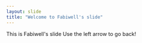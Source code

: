 ```yaml
---
layout: slide
title: "Welcome to Fabiwell's slide"
---
```

This is Fabiwell's slide
Use the left arrow to go back!